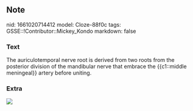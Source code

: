 ## Note
nid: 1661020714412
model: Cloze-88f0c
tags: GSSE::!Contributor::Mickey_Kondo
markdown: false

### Text
The auriculotemporal nerve root is derived from two roots from the posterior division of the mandibular nerve that embrace the {{c1::middle meningeal}} artery before uniting.

### Extra
<img src="070417_0934_MandibularN1.jpg">
